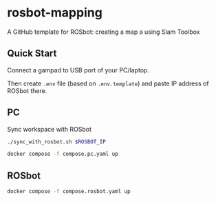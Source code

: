 # rosbot-mapping

A GitHub template for ROSbot: creating a map a using Slam Toolbox 

## Quick Start

Connect a gampad to USB port of your PC/laptop. 

Then create `.env` file (based on `.env.template`) and paste IP address of ROSbot there.

## PC

Sync workspace with ROSbot

```bash
./sync_with_rosbot.sh $ROSBOT_IP
```

```bash
docker compose -f compose.pc.yaml up
```

## ROSbot

```bash
docker compose -f compose.rosbot.yaml up
```
